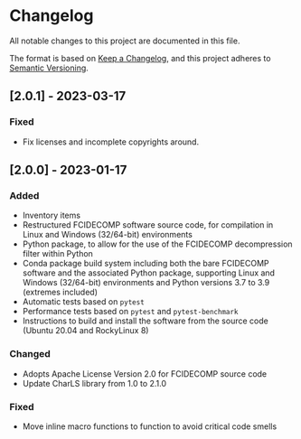 # Changelog
All notable changes to this project are documented in this file.

The format is based on [Keep a Changelog](https://keepachangelog.com/en/1.0.0/),
and this project adheres to [Semantic Versioning](https://semver.org/spec/v2.0.0.html).

## [2.0.1] - 2023-03-17

### Fixed
- Fix licenses and incomplete copyrights around.

## [2.0.0] - 2023-01-17

### Added
- Inventory items
- Restructured FCIDECOMP software source code, for compilation in Linux and Windows (32/64-bit) environments
- Python package, to allow for the use of the FCIDECOMP decompression filter within Python
- Conda package build system including both the bare FCIDECOMP software and the associated Python package, supporting 
  Linux and Windows (32/64-bit) environments and Python versions 3.7 to 3.9 (extremes included)
- Automatic tests based on `pytest`
- Performance tests based on `pytest` and `pytest-benchmark`
- Instructions to build and install the software from the source code (Ubuntu 20.04 and RockyLinux 8) 

### Changed
- Adopts Apache License Version 2.0 for FCIDECOMP source code
- Update CharLS library from 1.0 to 2.1.0

### Fixed
- Move inline macro functions to function to avoid critical code smells
